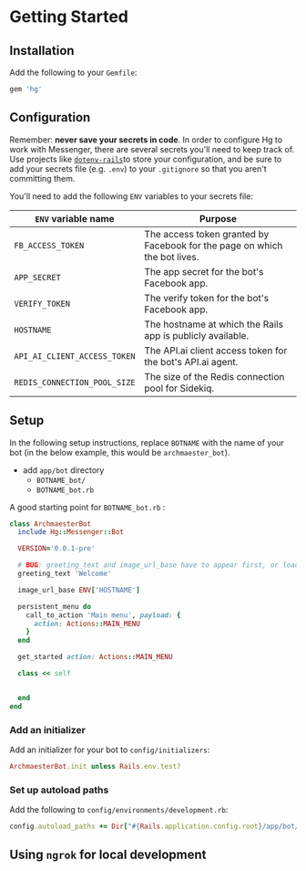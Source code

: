 # Getting Started

## Installation

Add the following to your `Gemfile`:

```ruby
gem 'hg'
```

## Configuration

Remember: **never save your secrets in code**. In order to configure Hg to work with Messenger, there are several secrets you'll need to keep track of. Use projects like [`dotenv-rails`](https://github.com/bkeepers/dotenv)to store your configuration, and be sure to add your secrets file \(e.g. `.env`\) to your `.gitignore` so that you aren't committing them.

You'll need to add the following `ENV` variables to your secrets file:

| `ENV` variable name | Purpose |
| --- | --- |
| `FB_ACCESS_TOKEN` | The access token granted by Facebook for the page on which the bot lives. |
| `APP_SECRET` | The app secret for the bot's Facebook app. |
| `VERIFY_TOKEN` | The verify token for the bot's Facebook app. |
| `HOSTNAME` | The hostname at which the Rails app is publicly available. |
| `API_AI_CLIENT_ACCESS_TOKEN` | The API.ai client access token for the bot's API.ai agent. |
| `REDIS_CONNECTION_POOL_SIZE` | The size of the Redis connection pool for Sidekiq. |

## Setup

In the following setup instructions, replace `BOTNAME` with the name of your bot \(in the below example, this would be `archmaester_bot`\).

* add `app/bot` directory
  * `BOTNAME_bot/` 
  * `BOTNAME_bot.rb`

A good starting point for `BOTNAME_bot.rb` :

```ruby
class ArchmaesterBot
  include Hg::Messenger::Bot

  VERSION='0.0.1-pre'

  # BUG: greeting_text and image_url_base have to appear first, or load errors will be thrown
  greeting_text 'Welcome'

  image_url_base ENV['HOSTNAME']

  persistent_menu do
    call_to_action 'Main menu', payload: {
      action: Actions::MAIN_MENU
    }
  end

  get_started action: Actions::MAIN_MENU

  class << self


  end
end
```

### Add an initializer

Add an initializer for your bot to `config/initializers`:

```ruby
ArchmaesterBot.init unless Rails.env.test?
```

### Set up autoload paths

Add the following to `config/environments/development.rb`:

```ruby
config.autoload_paths += Dir["#{Rails.application.config.root}/app/bot/BOTNAME_bot/**"]
```

## Using `ngrok` for local development



